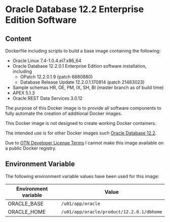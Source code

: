 # Oracle Database 12.2 Enterprise Edition Software

## Content

Dockerfile including scripts to build a base image containing the following:

* Oracle Linux 7.4-1.0.4.el7.x86_64
* Oracle Database 12.2.0.1 Enterprise Edition software installation, including
  * OPatch 12.2.0.1.9 (patch 6880880)
  * Database Release Update 12.2.0.1.170814 (patch 21483023)
* Sample schemas HR, OE, PM, IX, SH, BI (master branch as of build time)
* APEX 5.1.3
* Oracle REST Data Services 3.0.12

The purpose of this Docker image is to provide all software components to fully automate the creation of additional Docker images.

This Docker image is not designed to create working Docker containers.

The intended use is for other Docker images such [Oracle Database 12.2](https://github.com/PhilippSalvisberg/docker-odb/blob/master/OracleDatabase/12.2).

Due to [OTN Developer License Terms](http://www.oracle.com/technetwork/licenses/standard-license-152015.html) I cannot make this image available on a public Docker registry.

## Environment Variable

The following environment variable values have been used for this image:

Environment variable | Value
-------------------- | -------------
ORACLE_BASE | ```/u01/app/oracle```
ORACLE_HOME | ```/u01/app/oracle/product/12.2.0.1/dbhome```
